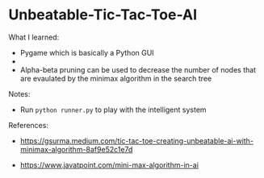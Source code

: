 # Unbeatable-Tic-Tac-Toe-AI

What I learned:

- Pygame which is basically a Python GUI
- 
- Alpha-beta pruning can be used to decrease the number of nodes that are evaulated by the minimax algorithm in the search tree

Notes:

- Run ```python runner.py``` to play with the intelligent system

References:

- https://gsurma.medium.com/tic-tac-toe-creating-unbeatable-ai-with-minimax-algorithm-8af9e52c1e7d

- https://www.javatpoint.com/mini-max-algorithm-in-ai
